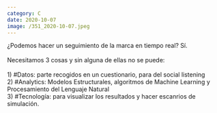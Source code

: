 ```yaml
--- 
category: C 
date: 2020-10-07 
image: /351_2020-10-07.jpeg 
--- 
```


¿Podemos hacer un seguimiento de la marca en tiempo real? Sí.<br><br>Necesitamos 3 cosas y sin alguna de ellas no se puede:<br><br>1) #Datos: parte recogidos en un cuestionario, para del social listening<br>2) #Analytics: Modelos Estructurales, algoritmos de Machine Learning y Procesamiento del Lenguaje Natural<br>3) #Tecnología: para visualizar los resultados y hacer escanrios de simulación.